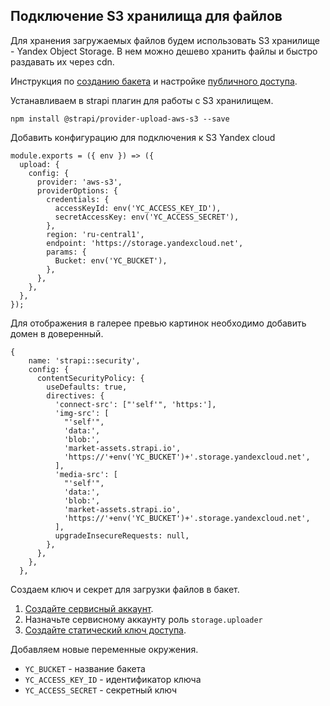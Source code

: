 ## Подключение S3 хранилища для файлов

Для хранения загружаемых файлов будем использовать S3 хранилище - Yandex Object Storage.
В нем можно дешево хранить файлы и быстро раздавать их через cdn.

Инструкция по [созданию бакета](https://yandex.cloud/ru/docs/storage/operations/buckets/create)
и настройке [публичного доступа](https://yandex.cloud/ru/docs/storage/operations/buckets/bucket-availability).

Устанавливаем в strapi плагин для работы с S3 хранилищем.

```
npm install @strapi/provider-upload-aws-s3 --save
```

Добавить конфигурацию для подключения к S3 Yandex cloud

```
module.exports = ({ env }) => ({
  upload: {
    config: {
      provider: 'aws-s3',
      providerOptions: {
        credentials: {
          accessKeyId: env('YC_ACCESS_KEY_ID'),
          secretAccessKey: env('YC_ACCESS_SECRET'),
        },
        region: 'ru-central1',
        endpoint: 'https://storage.yandexcloud.net',
        params: {
          Bucket: env('YC_BUCKET'),
        },
      },
    },
  },
});
```

Для отображения в галерее превью картинок необходимо добавить домен в доверенный.

```
{
    name: 'strapi::security',
    config: {
      contentSecurityPolicy: {
        useDefaults: true,
        directives: {
          'connect-src': ["'self'", 'https:'],
          'img-src': [
            "'self'",
            'data:',
            'blob:',
            'market-assets.strapi.io',
            'https://'+env('YC_BUCKET')+'.storage.yandexcloud.net',
          ],
          'media-src': [
            "'self'",
            'data:',
            'blob:',
            'market-assets.strapi.io',
            'https://'+env('YC_BUCKET')+'.storage.yandexcloud.net',
          ],
          upgradeInsecureRequests: null,
        },
      },
    },
  },
```

Создаем ключ и секрет для загрузки файлов в бакет.

1. [Создайте сервисный аккаунт](https://yandex.cloud/ru/docs/iam/operations/sa/create).
2. Назначьте сервисному аккаунту роль `storage.uploader`
3. [Создайте статический ключ доступа](https://yandex.cloud/ru/docs/iam/operations/sa/create-access-key).

Добавляем новые переменные окружения.

- `YC_BUCKET` - название бакета
- `YC_ACCESS_KEY_ID` - идентификатор ключа
- `YC_ACCESS_SECRET` - секретный ключ
